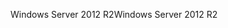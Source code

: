 <span data-ttu-id="dd5aa-101">Windows Server 2012 R2</span><span class="sxs-lookup"><span data-stu-id="dd5aa-101">Windows Server 2012 R2</span></span>